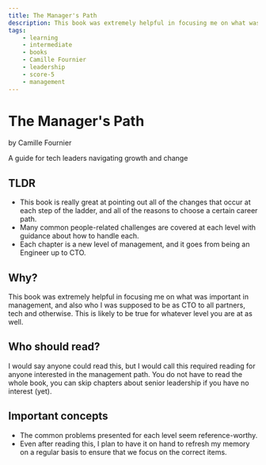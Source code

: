 ```yaml
---
title: The Manager's Path
description: This book was extremely helpful in focusing me on what was important in management, and also who I was supposed to be as CTO to all partners, tech and otherwise. This is likely to be true for whatever level you are at as well.
tags:
    - learning
    - intermediate
    - books
    - Camille Fournier
    - leadership
    - score-5
    - management
---
```


# The Manager's Path

by Camille Fournier

A guide for tech leaders navigating growth and change

## TLDR

-   This book is really great at pointing out all of the changes that occur at each step of the ladder, and all of the reasons to choose a certain career path.
-   Many common people-related challenges are covered at each level with guidance about how to handle each.
-   Each chapter is a new level of management, and it goes from being an Engineer up to CTO.

## Why?

This book was extremely helpful in focusing me on what was important in management, and also who I was supposed to be as CTO to all partners, tech and otherwise. This is likely to be true for whatever level you are at as well.

## Who should read?

I would say anyone could read this, but I would call this required reading for anyone interested in the management path. You do not have to read the whole book, you can skip chapters about senior leadership if you have no interest (yet).

## Important concepts

-   The common problems presented for each level seem reference-worthy.
-   Even after reading this, I plan to have it on hand to refresh my memory on a regular basis to ensure that we focus on the correct items.
